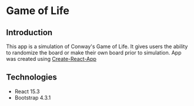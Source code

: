 # Game of Life
## Introduction
This app is a simulation of Conway's Game of Life. It gives users the ability to randomize the board or make their own board prior to simulation. App was created using [Create-React-App](https://github.com/facebook/create-react-app)
## Technologies
* React 15.3
* Bootstrap 4.3.1
